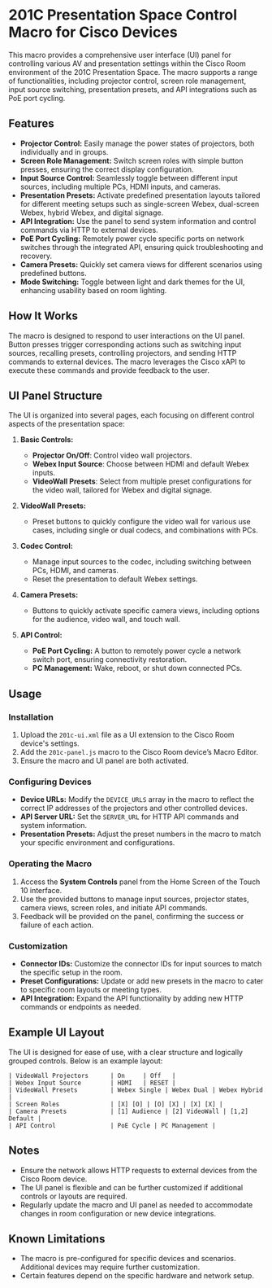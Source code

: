 # 201C Presentation Space Control Macro for Cisco Devices

This macro provides a comprehensive user interface (UI) panel for controlling various AV and presentation settings within the Cisco Room environment of the 201C Presentation Space. The macro supports a range of functionalities, including projector control, screen role management, input source switching, presentation presets, and API integrations such as PoE port cycling.

## Features

- **Projector Control:** Easily manage the power states of projectors, both individually and in groups.
- **Screen Role Management:** Switch screen roles with simple button presses, ensuring the correct display configuration.
- **Input Source Control:** Seamlessly toggle between different input sources, including multiple PCs, HDMI inputs, and cameras.
- **Presentation Presets:** Activate predefined presentation layouts tailored for different meeting setups such as single-screen Webex, dual-screen Webex, hybrid Webex, and digital signage.
- **API Integration:** Use the panel to send system information and control commands via HTTP to external devices.
- **PoE Port Cycling:** Remotely power cycle specific ports on network switches through the integrated API, ensuring quick troubleshooting and recovery.
- **Camera Presets:** Quickly set camera views for different scenarios using predefined buttons.
- **Mode Switching:** Toggle between light and dark themes for the UI, enhancing usability based on room lighting.

## How It Works

The macro is designed to respond to user interactions on the UI panel. Button presses trigger corresponding actions such as switching input sources, recalling presets, controlling projectors, and sending HTTP commands to external devices. The macro leverages the Cisco xAPI to execute these commands and provide feedback to the user.

## UI Panel Structure

The UI is organized into several pages, each focusing on different control aspects of the presentation space:

1. **Basic Controls:**
    - **Projector On/Off**: Control video wall projectors.
    - **Webex Input Source**: Choose between HDMI and default Webex inputs.
    - **VideoWall Presets**: Select from multiple preset configurations for the video wall, tailored for Webex and digital signage.

2. **VideoWall Presets:**
    - Preset buttons to quickly configure the video wall for various use cases, including single or dual codecs, and combinations with PCs.

3. **Codec Control:**
    - Manage input sources to the codec, including switching between PCs, HDMI, and cameras.
    - Reset the presentation to default Webex settings.

4. **Camera Presets:**
    - Buttons to quickly activate specific camera views, including options for the audience, video wall, and touch wall.

5. **API Control:**
    - **PoE Port Cycling:** A button to remotely power cycle a network switch port, ensuring connectivity restoration.
    - **PC Management:** Wake, reboot, or shut down connected PCs.

## Usage

### Installation

1. Upload the `201c-ui.xml` file as a UI extension to the Cisco Room device's settings.
2. Add the `201c-panel.js` macro to the Cisco Room device’s Macro Editor.
3. Ensure the macro and UI panel are both activated.

### Configuring Devices

- **Device URLs:** Modify the `DEVICE_URLS` array in the macro to reflect the correct IP addresses of the projectors and other controlled devices.
- **API Server URL:** Set the `SERVER_URL` for HTTP API commands and system information.
- **Presentation Presets:** Adjust the preset numbers in the macro to match your specific environment and configurations.

### Operating the Macro

1. Access the **System Controls** panel from the Home Screen of the Touch 10 interface.
2. Use the provided buttons to manage input sources, projector states, camera views, screen roles, and initiate API commands.
3. Feedback will be provided on the panel, confirming the success or failure of each action.

### Customization

- **Connector IDs:** Customize the connector IDs for input sources to match the specific setup in the room.
- **Preset Configurations:** Update or add new presets in the macro to cater to specific room layouts or meeting types.
- **API Integration:** Expand the API functionality by adding new HTTP commands or endpoints as needed.

## Example UI Layout

The UI is designed for ease of use, with a clear structure and logically grouped controls. Below is an example layout:

```
| VideoWall Projectors      | On     | Off   |
| Webex Input Source        | HDMI   | RESET |
| VideoWall Presets         | Webex Single | Webex Dual | Webex Hybrid |
| Screen Roles              | [X] [O] | [O] [X] | [X] [X] |
| Camera Presets            | [1] Audience | [2] VideoWall | [1,2] Default |
| API Control               | PoE Cycle | PC Management |
```

## Notes

- Ensure the network allows HTTP requests to external devices from the Cisco Room device.
- The UI panel is flexible and can be further customized if additional controls or layouts are required.
- Regularly update the macro and UI panel as needed to accommodate changes in room configuration or new device integrations.

## Known Limitations

- The macro is pre-configured for specific devices and scenarios. Additional devices may require further customization.
- Certain features depend on the specific hardware and network setup.
